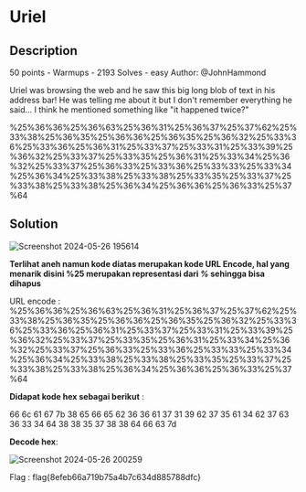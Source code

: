 # Uriel
## Description
50 points - Warmups - 2193 Solves - easy
Author: @JohnHammond

Uriel was browsing the web and he saw this big long blob of text in his address bar! He was telling me about it but I don't remember everything he said... I think he mentioned something like "it happened twice?"

%25%36%36%25%36%63%25%36%31%25%36%37%25%37%62%25%33%38%25%36%35%25%36%36%25%36%35%25%36%32%25%33%36%25%33%36%25%36%31%25%33%37%25%33%31%25%33%39%25%36%32%25%33%37%25%33%35%25%36%31%25%33%34%25%36%32%25%33%37%25%36%33%25%33%36%25%33%33%25%33%34%25%36%34%25%33%38%25%33%38%25%33%35%25%33%37%25%33%38%25%33%38%25%36%34%25%36%36%25%36%33%25%37%64

## Solution
![Screenshot 2024-05-26 195614](https://github.com/aldisakti2/Writeup/assets/106227122/7229e913-a0b5-489a-b9a0-3a2fc3d37b92)


**Terlihat aneh namun kode diatas merupakan kode URL Encode, hal yang menarik disini %25 merupakan representasi dari _%_ sehingga bisa dihapus**


URL encode :
%25%36%36%25%36%63%25%36%31%25%36%37%25%37%62%25%33%38%25%36%35%25%36%36%25%36%35%25%36%32%25%33%36%25%33%36%25%36%31%25%33%37%25%33%31%25%33%39%25%36%32%25%33%37%25%33%35%25%36%31%25%33%34%25%36%32%25%33%37%25%36%33%25%33%36%25%33%33%25%33%34%25%36%34%25%33%38%25%33%38%25%33%35%25%33%37%25%33%38%25%33%38%25%36%34%25%36%36%25%36%33%25%37%64

**Didapat kode hex sebagai berikut** :

 66 6c 61 67 7b 38 65 66 65 62 36 36 61 37 31 39 62 37 35 61 34 62 37 63 36 33 34 64 38 38 35 37 38 38 64 66 63 7d

 **Decode hex**:
 
 ![Screenshot 2024-05-26 200259](https://github.com/aldisakti2/Writeup/assets/106227122/718972af-1417-4a41-8496-d381de7d8641)

 
 
 Flag : flag{8efeb66a719b75a4b7c634d885788dfc}
 
